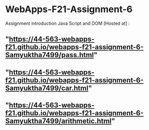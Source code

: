 # WebApps-F21-Assignment-6
Assignment introduction Java Script and DOM
[Hosted at] :


"https://44-563-webapps-f21.github.io/webapps-f21-assignment-6-Samyuktha7499/pass.html"
---
"https://44-563-webapps-f21.github.io/webapps-f21-assignment-6-Samyuktha7499/car.html"
---
"https://44-563-webapps-f21.github.io/webapps-f21-assignment-6-Samyuktha7499/arithmetic.html"
---

